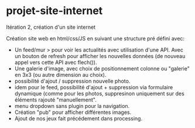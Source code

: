 # projet-site-internet
Itération 2, création d'un site internet

Création site web en html/css/JS en suivant une structure pré défini avec:

- Un feed/mur > pour voir les actualités avec utilisation d'une API. Avec un bouton de refresh pour afficher les nouvelles données (de nouveau appel vers cette API avec flech()).
- Une galerie d'image, avec choix de positionnement colonne ou "galerie" en 3x3 (ou autre dimension au choix).
-  possibilité d'ajout / suppression nouvelle photo.
-  idem pour le feed, possibilité d'ajout + suppression via formulaire dynamique (comme pour les photos, suppresinon uniquement sur des éléments rajouté "manuellement".
-  menu dropdown sans plugin pour la navigation.
-  Création "pub" pour afficher différentes images.
-  Ajout de nos jeux fait précédement dans processing.
